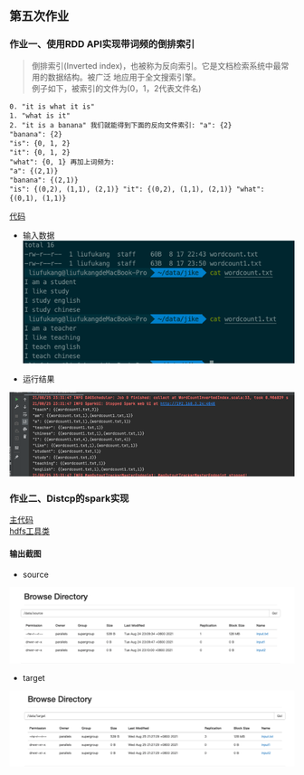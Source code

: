 ## 第五次作业

### 作业一、使用RDD API实现带词频的倒排索引
>倒排索引(Inverted index)，也被称为反向索引。它是文档检索系统中最常用的数据结构。被广泛 地应用于全文搜索引擎。  
例子如下，被索引的文件为(0，1，2代表文件名)
```
0. "it is what it is"
1. "what is it"
2. "it is a banana" 我们就能得到下面的反向文件索引: "a": {2}
"banana": {2}
"is": {0, 1, 2}
"it": {0, 1, 2}
"what": {0, 1} 再加上词频为:
"a": {(2,1)}
"banana": {(2,1)}
"is": {(0,2), (1,1), (2,1)} "it": {(0,2), (1,1), (2,1)} "what": {(0,1), (1,1)}
```
[代码](https://github.com/kangapp/JikeJob/blob/main/HadoopTest/src/main/scala/spark/WordCountInvertedIndex.scala)

- 输入数据
![input1](./image/input1.png)

- 运行结果  

![job1](./image/job.png)

### 作业二、Distcp的spark实现

[主代码](https://github.com/kangapp/JikeJob/blob/main/HadoopTest/src/main/scala/spark/SparkDistcpApp.scala)  
[hdfs工具类](https://github.com/kangapp/JikeJob/blob/main/HadoopTest/src/main/java/org/hadoop/HdfsUtil.java)

#### 输出截图
- source  

![source](./image/source.png)
- target

![target](./image/target.png)